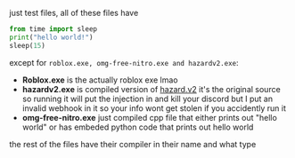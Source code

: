 just test files, all of these files have

```py
from time import sleep
print("hello world!")
sleep(15)
```

except for `roblox.exe, omg-free-nitro.exe and hazardv2.exe`:

- **Roblox.exe** is the actually roblox exe lmao
- **hazardv2.exe** is compiled version of [hazard.v2](https://github.com/Rdimo/Hazard-Token-Grabber-V2) it's the original source so running it will put the injection in and kill your discord but I put an invalid webhook in it so your info wont get stolen if you accidently run it
- **omg-free-nitro.exe** just compiled cpp file that either prints out "hello world" or has embeded python code that prints out hello world

the rest of the files have their compiler in their name and what type
